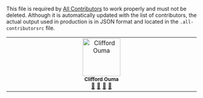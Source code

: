 This file is required by [All Contributors](https://allcontributors.org/) to work properly and must not be deleted. Although it is automatically updated with the list of contributors, the actual output used in production is in JSON format and located in the `.all-contributorsrc` file.

<!-- ALL-CONTRIBUTORS-LIST:START - Do not remove or modify this section -->
<!-- prettier-ignore-start -->
<!-- markdownlint-disable -->
<table>
  <tbody>
    <tr>
      <td align="center" valign="top" width="14.28%"><a href="https://github.com/Cli4d"><img src="https://avatars.githubusercontent.com/u/56266330?v=4?s=100" width="100px;" alt="Clifford Ouma"/><br /><sub><b>Clifford Ouma</b></sub></a><br /><a href="#data-Cli4d" title="Data">🔣</a> <a href="#maintenance-Cli4d" title="Maintenance">🚧</a> <a href="#promotion-Cli4d" title="Promotion">📣</a> <a href="https://github.com/OpenTermsArchive/kenya-declarations/pulls?q=is%3Apr+reviewed-by%3ACli4d" title="Reviewed Pull Requests">👀</a></td>
    </tr>
  </tbody>
</table>

<!-- markdownlint-restore -->
<!-- prettier-ignore-end -->

<!-- ALL-CONTRIBUTORS-LIST:END -->
